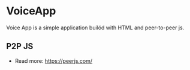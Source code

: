 # VoiceApp

Voice App is a simple application builöd with HTML and peer-to-peer js.

## P2P JS
- Read more: https://peerjs.com/